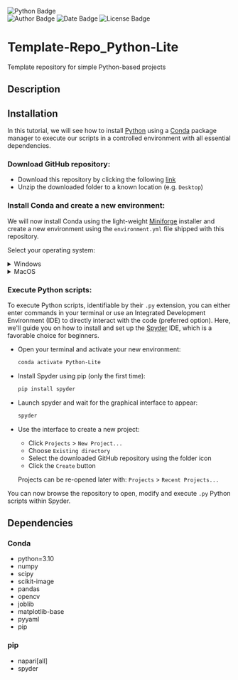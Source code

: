![Python Badge](https://img.shields.io/badge/Python-3.10-blue?logo=python&logoColor=rgb(149%2C157%2C165)&labelColor=rgb(50%2C60%2C65))  
![Author Badge](https://img.shields.io/badge/Author-Benoit_Dehapiot-blue?labelColor=rgb(50%2C60%2C65)&color=rgb(149%2C157%2C165))
![Date Badge](https://img.shields.io/badge/Created-2023--09--20-blue?labelColor=rgb(50%2C60%2C65)&color=rgb(149%2C157%2C165))
![License Badge](https://img.shields.io/badge/Licence-GNU%20General%20Public%20License%20v3.0-blue?labelColor=rgb(50%2C60%2C65)&color=rgb(149%2C157%2C165))    

# Template-Repo_Python-Lite
Template repository for simple Python-based projects
## Description

## Installation
In this tutorial, we will see how to install [Python](https://www.python.org/) using a [Conda](https://docs.conda.io/en/latest/) package manager to execute our scripts in a controlled environment with all essential dependencies.  

### Download GitHub repository:  

- Download this repository by clicking the following 
[link](https://github.com/BDehapiot/Template-Repo_Python-Lite/archive/refs/heads/main.zip)  
- Unzip the downloaded folder to a known location (e.g. `Desktop`)

### Install Conda and create a new environment:

We will now install Conda using the light-weight [Miniforge](https://github.com/conda-forge/miniforge) installer and create a new environment using the `environment.yml` file shipped with this repository.

Select your operating system:  

<details> <summary>Windows</summary>  

- Download Miniforge installer for Windows
([link](https://github.com/conda-forge/miniforge/releases/latest/download/Miniforge3-Windows-x86_64.exe))  

- Run the downloaded `.exe` file and select the following options:    
    - "create start menu shortcuts"  
    - "add Miniforge3 to PATH environment variable" 

- Run Miniforge Prompt from your start menu shortcuts  

    Your prompt should read something like:  
    `(base) C:\Users\YourUsername>`  
    `(base)` meaning that you are in your base Conda environment 

- Move to your downloaded GitHub repository using the `cd` command: 
    ```bash
    cd Desktop/Template-Repo_Python-Lite-main
    ```
    Your prompt should change to reflect your current location:  
    `(base) C:\Users\YourUsername\Desktop\Template-Repo_Python-Lite-main>`

- Create a new Conda environment (takes a few minutes): 
    ```bash
    mamba env create -f environment.yml
    ```

- Activate the new environment:
    ```bash
    conda activate Python-Lite
    ```
    Your prompt should now display `(Python-Lite)` indicating that you have changed environment   
    `(Python-Lite) C:\Users\YourUsername\Desktop\Template-Repo_Python-Lite-main>`

</details> 

<details> <summary>MacOS</summary>  

- Download Miniforge installer for MacOS 
([Intel-Series](https://github.com/conda-forge/miniforge/releases/latest/download/Miniforge3-MacOSX-x86_64.sh))
([M-Series](https://github.com/conda-forge/miniforge/releases/latest/download/Miniforge3-MacOSX-arm64.sh)) 

- Open your terminal by typing `terminal` in the Launchpad  

    Your prompt should read something like:  
    `YourUsername@MacBook-Pro ~ %`

- Move to where you downloaded the Miniforge installer using the `cd` command:  
It is most likely located in your `Downloads` folder    
    ```bash
    cd ~/Downloads
    ```  
    
- Run the following command to install Miniforge:  

    ```bash
    # Intel-Series
    bash Miniforge3-MacOSX-x86_64.sh
    # M-Series
    bash Miniforge3-MacOSX-arm64.sh
    ```  
    Follow the Terminal prompts to complete installation and accept default options  

- Close and re-open your terminal  

    Your prompt should now read something like:  
    `(base) YourUsername@MacBook-Pro ~ %`  
    `(base)` meaning that you are in your base Conda environment  

- Move to your downloaded GitHub repository: 
    ```bash
    cd Desktop/Template-Repo_Python-Lite-main
    ```
    Your prompt should change to reflect your current location:  
    `(base) YourUsername@MacBook-Pro Desktop/Template-Repo_Python-Lite-main %`  

- Create a new Conda environment (takes a few minutes):  
    ```bash
    mamba env create -f environment.yml
    ```

- Activate the new environment:
    ```bash
    conda activate Python-Lite
    ```

    Your prompt should now display `(Python-Lite)` indicating that you have changed environment  
    `(Python-Lite) YourUsername@MacBook-Pro Desktop/Template-Repo_Python-Lite-main %`

</details> 

### Execute Python scripts: 

To execute Python scripts, identifiable by their `.py` extension, you can either enter commands in your terminal or use an Integrated Development Environment (IDE) to directly interact with the code (preferred option). Here, we'll guide you on how to install and set up the [Spyder](https://docs.spyder-ide.org/current/index.html) IDE, which is a favorable choice for beginners.

- Open your terminal and activate your new environment:  
    ```bash
    conda activate Python-Lite
    ```

- Install Spyder using pip (only the first time):
    ```bash
    pip install spyder
    ```

- Launch spyder and wait for the graphical interface to appear:
    ```bash
    spyder
    ```

- Use the interface to create a new project:
    - Click `Projects` > `New Project...`
    - Choose `Existing directory`
    - Select the downloaded GitHub repository using the folder icon
    - Click the `Create` button  

    Projects can be re-opened later with: `Projects` > `Recent Projects...`

You can now browse the repository to open, modify and execute `.py` Python scripts within Spyder.

## Dependencies
### Conda
- python=3.10
- numpy
- scipy
- scikit-image
- pandas
- opencv
- joblib
- matplotlib-base
- pyyaml
- pip

### pip
- napari[all]
- spyder
